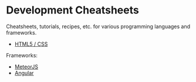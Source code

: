 # Development Cheatsheets

Cheatsheets, tutorials, recipes, etc. for various programming languages and frameworks.

- [HTML5 / CSS](./html5/readme.md)

Frameworks:

- [MeteorJS](./meteorJS/readme.md)
- [Angular](./angular/README.md)
